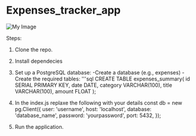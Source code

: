 # Expenses_tracker_app

![My Image](Desktop-UI.png)

Steps:
1. Clone the repo.
2. Install dependecies
3. Set up a PostgreSQL database:
   -Create a database (e.g., expenses)
   -Create the required tables:
   '''sql
   CREATE TABLE expenses_summary(
      id SERIAL PRIMARY KEY,
      date DATE,
      category VARCHAR(100),
      title VARCHAR(100),
      amount FLOAT
   );

4. In the index.js replaxe the following with your details
  const db = new pg.Client({
      user: 'username',
      host: 'localhost',
      database: 'database_name',
      password: 'yourpassword',
      port: 5432,
   });

5. Run the application.
